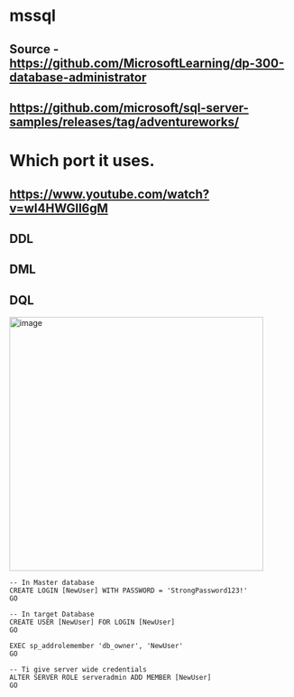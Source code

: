 # mssql
## Source - https://github.com/MicrosoftLearning/dp-300-database-administrator
## https://github.com/microsoft/sql-server-samples/releases/tag/adventureworks/

# Which port it uses.
## https://www.youtube.com/watch?v=wI4HWGlI6gM
## DDL
## DML
## DQL
<img width="450" alt="image" src="https://github.com/user-attachments/assets/eebd2bb6-ea1a-4777-a9b1-0d576f3a6ede" />


```
-- In Master database
CREATE LOGIN [NewUser] WITH PASSWORD = 'StrongPassword123!'
GO

-- In target Database
CREATE USER [NewUser] FOR LOGIN [NewUser]
GO

EXEC sp_addrolemember 'db_owner', 'NewUser'
GO

-- Ti give server wide credentials
ALTER SERVER ROLE serveradmin ADD MEMBER [NewUser]
GO



```
